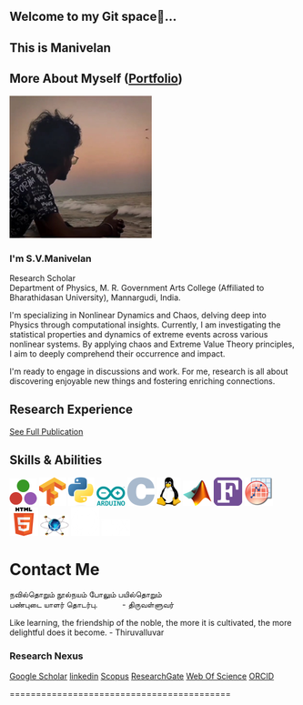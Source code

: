 Welcome to my Git space🚀...
-------------------------------
This is Manivelan
-------

More About Myself ([Portfolio](https://manivelan.netlify.app/))
-----------------
<img src="https://github.com/Manivelan-sv/manivelan-sv.github.io/blob/main/assets/images/MANIVELAN.jpg" width="250">


### I'm S.V.Manivelan

Research Scholar  
Department of Physics, M. R. Government Arts College (Affiliated to Bharathidasan University), Mannargudi, India.

I'm specializing in Nonlinear Dynamics and Chaos, delving deep into Physics through computational insights. Currently, I am investigating the statistical properties and dynamics of extreme events across various nonlinear systems. By applying chaos and Extreme Value Theory principles, I aim to deeply comprehend their occurrence and impact.

I'm ready to engage in discussions and work. For me, research is all about discovering enjoyable new things and fostering enriching connections.


Research Experience
-------------------
[See Full Publication](https://scholar.google.com/citations?hl=en&user=-_SuNEQAAAAJ)


Skills & Abilities
------------------
![](https://github.com/Manivelan-sv/manivelan-sv.github.io/blob/main/assets/images/julia.png) ![](https://github.com/Manivelan-sv/manivelan-sv.github.io/blob/main/assets/images/tensorflow.png) ![](https://github.com/Manivelan-sv/manivelan-sv.github.io/blob/main/assets/images/python.jpeg) ![](https://github.com/Manivelan-sv/manivelan-sv.github.io/blob/main/assets/images/arduino.jpeg) ![](https://github.com/Manivelan-sv/manivelan-sv.github.io/blob/main/assets/images/c.png) ![](https://github.com/Manivelan-sv/manivelan-sv.github.io/blob/main/assets/images/linux.jpeg) ![](https://github.com/Manivelan-sv/manivelan-sv.github.io/blob/main/assets/images/matlab.jpeg) ![](https://github.com/Manivelan-sv/manivelan-sv.github.io/blob/main/assets/images/fortran.png) ![](https://github.com/Manivelan-sv/manivelan-sv.github.io/blob/main/assets/images/origin.jpeg) ![](https://github.com/Manivelan-sv/manivelan-sv.github.io/blob/main/assets/images/html.png) ![](https://github.com/Manivelan-sv/manivelan-sv.github.io/blob/main/assets/images/proteus.jpeg) ![](https://github.com/Manivelan-sv/manivelan-sv.github.io/blob/main/assets/images/github.jpeg) ![](https://github.com/Manivelan-sv/manivelan-sv.github.io/blob/main/assets/images/latex.jpeg)


Contact Me
==========

நவில்தொறும் நூல்நயம் போலும் பயில்தொறும்  
பண்புடை யாளர் தொடர்பு.          
                                - திருவள்ளுவர்  
  

Like learning, the friendship of the noble,
the more it is cultivated, the more delightful does it become.
                                              - Thiruvalluvar

### Research Nexus

[Google Scholar](https://scholar.google.com/citations?hl=en&user=-_SuNEQAAAAJ) [linkedin](https://www.linkedin.com/in/manivelan-s-v) [Scopus](https://www.scopus.com/authid/detail.uri?authorId=58892278500) [ResearchGate](https://www.researchgate.net/profile/Manivelan-Sv) [Web Of Science](https://www.webofscience.com/wos/author/record/KEI-1432-2024) [ORCID](https://orcid.org/0009-0006-7818-1923)

==========================================

